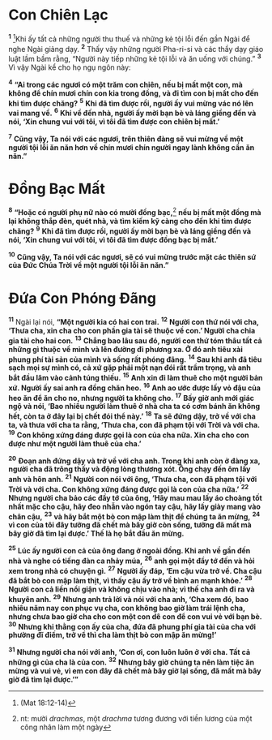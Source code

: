 # Con Chiên Lạc
<sup><b>1</b></sup> [^1@-c63274f8-0cdc-49fb-abc6-90056be5005a]Khi ấy tất cả những người thu thuế và những kẻ tội lỗi đến gần Ngài để nghe Ngài giảng dạy. <sup><b>2</b></sup> Thấy vậy những người Pha-ri-si và các thầy dạy giáo luật lầm bầm rằng, “Người này tiếp những kẻ tội lỗi và ăn uống với chúng.” <sup><b>3</b></sup> Vì vậy Ngài kể cho họ ngụ ngôn này:

<sup><b>4</b></sup> **“Ai trong các ngươi có một trăm con chiên, nếu bị mất một con, mà không để chín mươi chín con kia trong đồng, và đi tìm con bị mất cho đến khi tìm được chăng?** <sup><b>5</b></sup> **Khi đã tìm được rồi, người ấy vui mừng vác nó lên vai mang về.** <sup><b>6</b></sup> **Khi về đến nhà, người ấy mời bạn bè và láng giềng đến và nói, ‘Xin chung vui với tôi, vì tôi đã tìm được con chiên bị mất.’**

<sup><b>7</b></sup> **Cũng vậy, Ta nói với các ngươi, trên thiên đàng sẽ vui mừng về một người tội lỗi ăn năn hơn về chín mươi chín người ngay lành không cần ăn năn.”**

# Ðồng Bạc Mất
<sup><b>8</b></sup> **“Hoặc có người phụ nữ nào có mười đồng bạc,**[^1-c63274f8-0cdc-49fb-abc6-90056be5005a] **nếu bị mất một đồng mà lại không thắp đèn, quét nhà, và tìm kiếm kỹ càng cho đến khi tìm được chăng?** <sup><b>9</b></sup> **Khi đã tìm được rồi, người ấy mời bạn bè và láng giềng đến và nói, ‘Xin chung vui với tôi, vì tôi đã tìm được đồng bạc bị mất.’**

<sup><b>10</b></sup> **Cũng vậy, Ta nói với các ngươi, sẽ có vui mừng trước mặt các thiên sứ của Ðức Chúa Trời về một người tội lỗi ăn năn.”**

# Ðứa Con Phóng Ðãng
<sup><b>11</b></sup> Ngài lại nói, **“Một người kia có hai con trai.** <sup><b>12</b></sup> **Người con thứ nói với cha, ‘Thưa cha, xin cha cho con phần gia tài sẽ thuộc về con.’ Người cha chia gia tài cho hai con.** <sup><b>13</b></sup> **Chẳng bao lâu sau đó, người con thứ tóm thâu tất cả những gì thuộc về mình và lên đường đi phương xa. Ở đó anh tiêu xài phung phí tài sản của mình và sống rất phóng đãng.** <sup><b>14</b></sup> **Sau khi anh đã tiêu sạch mọi sự mình có, cả xứ gặp phải một nạn đói rất trầm trọng, và anh bắt đầu lâm vào cảnh túng thiếu.** <sup><b>15</b></sup> **Anh xin đi làm thuê cho một người bản xứ. Người ấy sai anh ra đồng chăn heo.** <sup><b>16</b></sup> **Anh ao ước được lấy vỏ đậu của heo ăn để ăn cho no, nhưng người ta không cho.** <sup><b>17</b></sup> **Bấy giờ anh mới giác ngộ và nói, ‘Bao nhiêu người làm thuê ở nhà cha ta có cơm bánh ăn không hết, còn ta ở đây lại bị chết đói thể này.’** <sup><b>18</b></sup> **Ta sẽ đứng dậy, trở về với cha ta, và thưa với cha ta rằng, ‘Thưa cha, con đã phạm tội với Trời và với cha.** <sup><b>19</b></sup> **Con không xứng đáng được gọi là con của cha nữa. Xin cha cho con được như một người làm thuê của cha.’**

<sup><b>20</b></sup> **Ðoạn anh đứng dậy và trở về với cha anh. Trong khi anh còn ở đàng xa, người cha đã trông thấy và động lòng thương xót. Ông chạy đến ôm lấy anh và hôn anh.** <sup><b>21</b></sup> **Người con nói với ông, ‘Thưa cha, con đã phạm tội với Trời và với cha. Con không xứng đáng được gọi là con của cha nữa.’** <sup><b>22</b></sup> **Nhưng người cha bảo các đầy tớ của ông, ‘Hãy mau mau lấy áo choàng tốt nhất mặc cho cậu, hãy đeo nhẫn vào ngón tay cậu, hãy lấy giày mang vào chân cậu,** <sup><b>23</b></sup> **và hãy bắt một bò con mập làm thịt để chúng ta ăn mừng,** <sup><b>24</b></sup> **vì con của tôi đây tưởng đã chết mà bây giờ còn sống, tưởng đã mất mà bây giờ đã tìm lại được.’ Thế là họ bắt đầu ăn mừng.**

<sup><b>25</b></sup> **Lúc ấy người con cả của ông đang ở ngoài đồng. Khi anh về gần đến nhà và nghe có tiếng đàn ca nhảy múa,** <sup><b>26</b></sup> **anh gọi một đầy tớ đến và hỏi xem trong nhà có chuyện gì.** <sup><b>27</b></sup> **Người ấy đáp, ‘Em cậu vừa trở về. Cha cậu đã bắt bò con mập làm thịt, vì thấy cậu ấy trở về bình an mạnh khỏe.’** <sup><b>28</b></sup> **Người con cả liền nổi giận và không chịu vào nhà; vì thế cha anh đi ra và khuyên anh.** <sup><b>29</b></sup> **Nhưng anh trả lời và nói với cha anh, ‘Cha xem đó, bao nhiêu năm nay con phục vụ cha, con không bao giờ làm trái lệnh cha, nhưng chưa bao giờ cha cho con một con dê con để con vui vẻ với bạn bè.** <sup><b>30</b></sup> **Nhưng khi thằng con ấy của cha, đứa đã phung phí gia tài của cha với phường đĩ điếm, trở về thì cha làm thịt bò con mập ăn mừng!’**

<sup><b>31</b></sup> **Nhưng người cha nói với anh, ‘Con ơi, con luôn luôn ở với cha. Tất cả những gì của cha là của con.** <sup><b>32</b></sup> **Nhưng bây giờ chúng ta nên làm tiệc ăn mừng và vui vẻ, vì em con đây đã chết mà bây giờ lại sống, đã mất mà bây giờ đã tìm lại được.’”**

[^1-c63274f8-0cdc-49fb-abc6-90056be5005a]: nt: mười *drachmas*, một *drachma* tương đương với tiền lương của một công nhân làm một ngày
[^1@-c63274f8-0cdc-49fb-abc6-90056be5005a]: (Mat 18:12-14)
